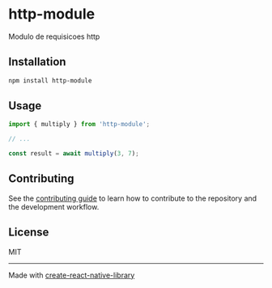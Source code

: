 # http-module

Modulo de requisicoes http

## Installation

```sh
npm install http-module
```

## Usage

```js
import { multiply } from 'http-module';

// ...

const result = await multiply(3, 7);
```

## Contributing

See the [contributing guide](CONTRIBUTING.md) to learn how to contribute to the repository and the development workflow.

## License

MIT

---

Made with [create-react-native-library](https://github.com/callstack/react-native-builder-bob)
